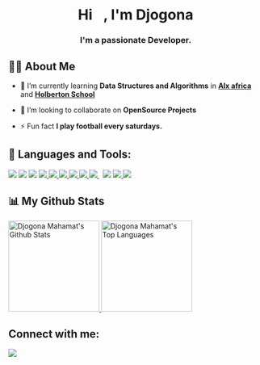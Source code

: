 <h1 align="center">Hi <img src="https://raw.githubusercontent.com/MartinHeinz/MartinHeinz/master/wave.gif" width="15px">, I'm Djogona</h1>
<h3 align="center">I'm a passionate Developer.</h3>


## 🙋‍♂️ About Me

- 🌱 I’m currently learning **Data Structures and Algorithms** in 
**[Alx africa ](https://www.alxafrica.com/programme_post/full-stack-software-engineer/)** and **[Holberton School ](https://www.holbertonschool.com/)**
- 👯 I’m looking to collaborate on **OpenSource Projects**

- ⚡ Fun fact **I play football every saturdays.**

## 🚀 Languages and Tools:

<p align="left"> 
    <a target="_blank" href="https://icons8.com/icon/fAMVO_fuoOuC/php-logo"><img src="https://img.icons8.com/officel/48/000000/php-logo.png"/></a>
    <a target="_blank" href="https://icons8.com/icon/fAMVO_fuoOuC/php-logo"><img src="https://img.icons8.com/fluency/48/000000/laravel.png"/></a>
    <a target="_blank" href="https://icons8.com/icon/40670/c-programming"><img src="https://img.icons8.com/color/48/000000/c-programming.png"/></a>
    <a href="https://developer.mozilla.org/en-US/docs/Web/JavaScript" target="_blank"> <img src="https://img.icons8.com/color/48/000000/javascript.png"/> </a> 
    <a href="https://www.w3.org/html/" target="_blank"> <img src="https://img.icons8.com/color/48/000000/html-5.png"/> </a> 
    <a href="https://www.w3schools.com/css/" target="_blank"> <img src="https://img.icons8.com/color/48/000000/css3.png"/> </a> 
    <a href="https://getbootstrap.com" target="_blank"> <img src="https://img.icons8.com/color/48/000000/bootstrap.png"/> </a> 
    <a href="https://www.python.org" target="_blank"> <img src="https://img.icons8.com/color/48/000000/python.png"/> </a> 
    <a style="padding-right:8px;" href="https://www.mysql.com/" target="_blank"> <img src="https://img.icons8.com/fluent/50/000000/mysql-logo.png"/> </a>
    <a target="_blank" href="https://icons8.com/icon/38561/postgresql"><img src="https://img.icons8.com/color/48/000000/postgreesql.png"/></a> 
    <a href="https://firebase.google.com/" target="_blank"> <img src="https://img.icons8.com/color/48/000000/firebase.png"/> </a> 
    <a href="https://git-scm.com/" target="_blank"> <img src="https://img.icons8.com/color/48/000000/git.png"/> </a> 
</p>

## 📊 My Github Stats
<p align="cent0er">
<a href="https://github.com/Djomab">
  <img height="180em" alt="Djogona Mahamat's Github Stats" src="https://github-readme-stats.vercel.app/api?username=Djomab&show_icons=true&count_private=true&theme=react&hide_border=true&bg_color=0D1117"/>

  <img height="180em" alt="Djogona Mahamat's Top Languages" src="https://github-readme-stats.vercel.app/api/top-langs/?username=Djomab&langs_count=8&count_private=true&layout=compact&theme=react&hide_border=true&bg_color=0D1117"/>
</a>
</p>

## Connect with me:
<p align="left">
  <a href="https://www.linkedin.com/in/djogona-mahamat-belna-78a20a10a/"><img src="https://img.shields.io/badge/LinkedIn-0077B5?style=for-the-badge&logo=linkedin&logoColor=white"></a>
</p>
